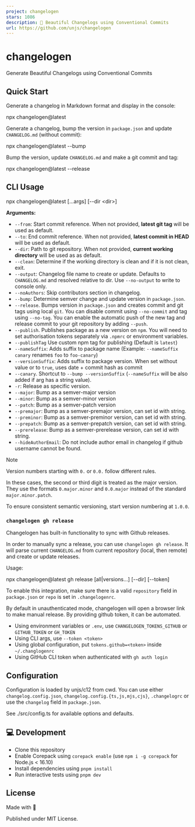 ```yaml
---
project: changelogen
stars: 1086
description: 💅 Beautiful Changelogs using Conventional Commits
url: https://github.com/unjs/changelogen
---
```


changelogen
===========

Generate Beautiful Changelogs using Conventional Commits

Quick Start
-----------

Generate a changelog in Markdown format and display in the console:

npx changelogen@latest

Generate a changelog, bump the version in `package.json` and update `CHANGELOG.md` (without commit):

npx changelogen@latest --bump

Bump the version, update `CHANGELOG.md` and make a git commit and tag:

npx changelogen@latest --release

CLI Usage
---------

npx changelogen@latest \[...args\] \[--dir <dir\>\]

**Arguments:**

-   `--from`: Start commit reference. When not provided, **latest git tag** will be used as default.
-   `--to`: End commit reference. When not provided, **latest commit in HEAD** will be used as default.
-   `--dir`: Path to git repository. When not provided, **current working directory** will be used as as default.
-   `--clean`: Determine if the working directory is clean and if it is not clean, exit.
-   `--output`: Changelog file name to create or update. Defaults to `CHANGELOG.md` and resolved relative to dir. Use `--no-output` to write to console only.
-   `--noAuthors`: Skip contributors section in changelog.
-   `--bump`: Determine semver change and update version in `package.json`.
-   `--release`. Bumps version in `package.json` and creates commit and git tags using local `git`. You can disable commit using `--no-commit` and tag using `--no-tag`. You can enable the automatic push of the new tag and release commit to your git repository by adding `--push`.
-   `--publish`. Publishes package as a new version on `npm`. You will need to set authorisation tokens separately via `.npmrc` or environment variables.
-   `--publishTag` Use custom npm tag for publishing (Default is `latest`)
-   `--nameSuffix`: Adds suffix to package name (Example: `--nameSuffix canary` renames `foo` to `foo-canary`)
-   `--versionSuffix`: Adds suffix to package version. When set without value or to `true`, uses date + commit hash as commit
-   `--canary`. Shortcut to `--bump --versionSuffix` (`--nameSuffix` will be also added if arg has a string value).
-   `-r`: Release as specific version.
-   `--major`: Bump as a semver-major version
-   `--minor`: Bump as a semver-minor version
-   `--patch`: Bump as a semver-patch version
-   `--premajor`: Bump as a semver-premajor version, can set id with string.
-   `--preminor`: Bump as a semver-preminor version, can set id with string.
-   `--prepatch`: Bump as a semver-prepatch version, can set id with string.
-   `--prerelease`: Bump as a semver-prerelease version, can set id with string.
-   `--hideAuthorEmail`: Do not include author email in changelog if github username cannot be found.

Note

Version numbers starting with `0.` or `0.0.` follow different rules.

In these cases, the second or third digit is treated as the major version. They use the formats `0.major.minor` and `0.0.major` instead of the standard `major.minor.patch`.

To ensure consistent semantic versioning, start version numbering at `1.0.0`.

### `changelogen gh release`

Changelogen has built-in functionality to sync with Github releases.

In order to manually sync a release, you can use `changelogen gh release`. It will parse current `CHANGELOG.md` from current repository (local, then remote) and create or update releases.

Usage:

npx changelogen@latest gh release \[all|versions...\] \[--dir\] \[--token\]

To enable this integration, make sure there is a valid `repository` field in `package.json` or `repo` is set in `.changelogenrc`.

By default in unauthenticated mode, changelogen will open a browser link to make manual release. By providing github token, it can be automated.

-   Using environment variables or `.env`, use `CHANGELOGEN_TOKENS_GITHUB` or `GITHUB_TOKEN` or `GH_TOKEN`
-   Using CLI args, use `--token <token>`
-   Using global configuration, put `tokens.github=<token>` inside `~/.changlogenrc`
-   Using GitHub CLI token when authenticated with `gh auth login`

Configuration
-------------

Configuration is loaded by unjs/c12 from cwd. You can use either `changelog.config.json`, `changelog.config.{ts,js,mjs,cjs}`, `.changelogrc` or use the `changelog` field in `package.json`.

See ./src/config.ts for available options and defaults.

💻 Development
--------------

-   Clone this repository
-   Enable Corepack using `corepack enable` (use `npm i -g corepack` for Node.js < 16.10)
-   Install dependencies using `pnpm install`
-   Run interactive tests using `pnpm dev`

License
-------

Made with 💛

Published under MIT License.
